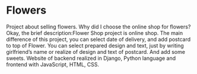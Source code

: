 # Flowers
Project about selling flowers. Why did I choose the online shop for  flowers? 
Okay, the brief description:Flower Shop project is online shop. The main difference of this project, you can select date of delivery, and add postcard to top of Flower. You can select prepared design and text, just by writing girlfriend’s name or realize of design and text of postcard. And add some sweets. Website of backend realized in Django, Python language and  frontend with JavaScript, HTML, CSS.

